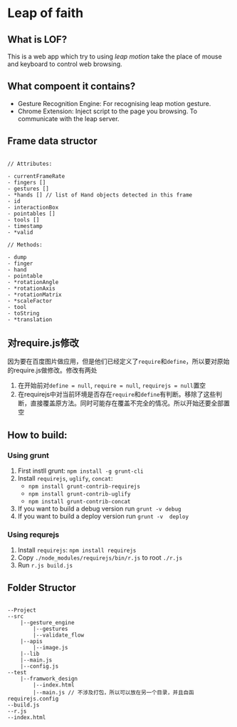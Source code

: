 # Leap of faith

## What is LOF?

This is a web app which try to using *leap motion* take the place of mouse and keyboard to control web browsing.

## What compoent it contains?

- Gesture Recognition Engine: For recognising leap motion gesture.
- Chrome Extension: Inject script to the page you browsing. To communicate with the leap server.

## Frame data structor

```

// Attributes:

- currentFrameRate
- fingers []
- gestures []
- *hands [] // list of Hand objects detected in this frame
- id
- interactionBox
- pointables []
- tools []
- timestamp
- *valid

// Methods:

- dump
- finger
- hand
- pointable
- *rotationAngle
- *rotationAxis
- *rotationMatrix
- *scaleFactor
- tool
- toString
- *translation

```


## 对require.js修改

因为要在百度图片做应用，但是他们已经定义了`require`和`define`，所以要对原始的require.js做修改。修改有两处

1. 在开始前对`define = null`, `require = null`, `requirejs = null`置空
2. 在requirejs中对当前环境是否存在`require`和`define`有判断。移除了这些判断，直接覆盖原方法。同时可能存在覆盖不完全的情况。所以开始还要全部置空



## How to build:

### Using grunt

1. First instll grunt: `npm install -g grunt-cli`
2. Install `requirejs`, `uglify`, `concat`: 
    - `npm install grunt-contrib-requirejs`
    - `npm install grunt-contrib-uglify`
    - `npm install grunt-contrib-concat`
3. If you want to build a debug version run `grunt -v debug`
4. If you want to build a deploy version run `grunt -v  deploy`

### Using requrejs

1. Install `requirejs`: `npm install requirejs`
2. Copy `./node_modules/requirejs/bin/r.js` to root `./r.js`
3. Run `r.js build.js`




## Folder Structor

```

--Project
--src
    |--gesture_engine
        |--gestures
        |--validate_flow
    |--apis
        |--image.js
    |--lib
    |--main.js
    |--config.js
--test
    |--framwork_design
        |--index.html
        |--main.js // 不涉及打包，所以可以放在另一个目录，并且自函requirejs.config
--build.js
--r.js
--index.html

```


